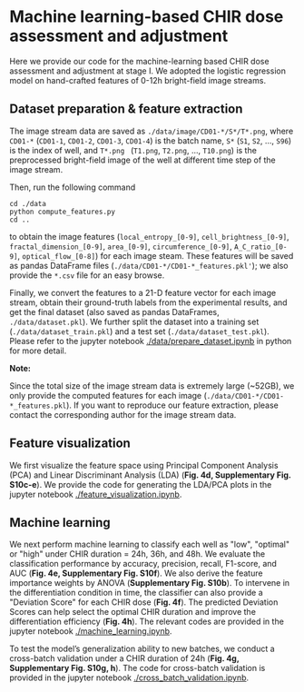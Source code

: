 # Machine learning-based CHIR dose assessment and adjustment

Here we provide our code for the machine-learning based CHIR dose assessment and adjustment at stage I. We adopted the logistic regression model on hand-crafted features of 0-12h bright-field image streams.



## Dataset preparation & feature extraction

The image stream data are saved as `./data/image/CD01-*/S*/T*.png`, where `CD01-*` (`CD01-1`, `CD01-2`, `CD01-3`, `CD01-4`) is the batch name, `S*` (`S1`, `S2`, ..., `S96`) is the index of well, and `T*.png ` (`T1.png`, `T2.png`, ..., `T10.png`) is the preprocessed bright-field image of the well at different time step of the image stream. 

Then, run the following command

```shell
cd ./data
python compute_features.py
cd ..
```

to obtain the image features (`local_entropy_[0-9]`, `cell_brightness_[0-9]`, `fractal_dimension_[0-9]`, `area_[0-9]`, `circumference_[0-9]`, `A_C_ratio_[0-9]`, `optical_flow_[0-8]`) for each image steam. These features will be saved as pandas DataFrame files (`./data/CD01-*/CD01-*_features.pkl'`); we also provide the `*.csv` file for an easy browse. 

Finally, we convert the features to a 21-D feature vector for each image stream, obtain their ground-truth labels from the experimental results, and get the final dataset (also saved as pandas DataFrames, `./data/dataset.pkl`). We further split the dataset into a training set (`./data/dataset_train.pkl`) and a test set (`./data/dataset_test.pkl`). Please refer to the jupyter notebook [./data/prepare_dataset.ipynb](./data/prepare_dataset.ipynb) in python for more detail.



**Note:**

Since the total size of the image stream data is extremely large (~52GB), we only provide the computed features for each image (`./data/CD01-*/CD01-*_features.pkl`). If you want to reproduce our feature extraction, please contact the corresponding author for the image stream data. 



## Feature visualization

We first visualize the feature space using Principal Component Analysis (PCA) and Linear Discriminant Analysis (LDA) (**Fig. 4d, Supplementary Fig. S10c-e**). We provide the code for generating the LDA/PCA plots in the jupyter notebook [./feature_visualization.ipynb](./feature_visualization.ipynb).



## Machine learning

We next perform machine learning to classify each well as "low", "optimal" or "high" under CHIR duration = 24h, 36h, and 48h. We evaluate the classification performance by accuracy, precision, recall, F1-score, and AUC (**Fig. 4e, Supplementary Fig. S10f**). We also derive the feature importance weights by ANOVA (**Supplementary Fig. S10b**). To intervene in the differentiation condition in time, the classifier can also provide a "Deviation Score" for each CHIR dose (**Fig. 4f**). The predicted Deviation Scores can help select the optimal CHIR duration and improve the differentiation efficiency (**Fig. 4h**). The relevant codes are provided in the jupyter notebook [./machine_learning.ipynb](./machine_learning.ipynb). 

To test the model’s generalization ability to new batches, we conduct a cross-batch validation under a CHIR duration of 24h (**Fig. 4g, Supplementary Fig. S10g, h**). The code for cross-batch validation is provided in the jupyter notebook [./cross_batch_validation.ipynb](./cross_batch_validation.ipynb).

